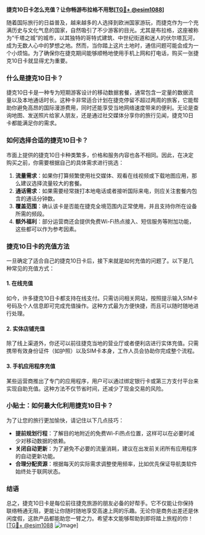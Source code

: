 **捷克10日卡怎么充值？让你畅游布拉格不用愁[[TG💪+ @esim1088](https://t.me/s/esim1088)]**

随着国际旅行的日益普及，越来越多的人选择到欧洲国家游玩，而捷克作为一个充满历史与文化气息的国家，自然吸引了不少游客的目光。尤其是布拉格，这座被称为“千塔之城”的城市，以其独特的哥特式建筑、中世纪街道和迷人的伏尔塔瓦河，成为无数人心中的梦想之地。然而，当你踏上这片土地时，通信问题可能会成为一个小烦恼。为了确保你在捷克期间能够顺畅地使用手机上网和打电话，购买一张捷克10日卡就显得尤为重要。

### 什么是捷克10日卡？

捷克10日卡是一种专为短期游客设计的移动数据套餐，通常包含一定量的数据流量以及本地通话时长。这种卡非常适合计划在捷克停留不超过两周的旅客，它能帮助你避免高昂的国际漫游费用，同时还能享受当地网络速度带来的便利。无论是查询地图、发送照片给家人朋友，还是通过社交媒体分享你的旅行见闻，捷克10日卡都能满足你的需求。

### 如何选择合适的捷克10日卡？

市面上提供的捷克10日卡种类繁多，价格和服务内容也各不相同。因此，在决定购买之前，你需要根据自己的具体需求进行挑选：

1. **流量需求**：如果你打算频繁使用社交媒体、观看在线视频或下载地图应用，那么建议选择流量较大的套餐。
2. **通话需求**：如果需要经常拨打本地电话或者接听国际来电，则应关注套餐内包含的通话分钟数。
3. **覆盖范围**：确认该卡是否能在捷克全境范围内正常使用，并且支持你所在设备所需的频段。
4. **额外福利**：部分运营商还会提供免费Wi-Fi热点接入、短信服务等附加功能，这些都可以作为参考因素。

### 捷克10日卡的充值方法

一旦确定了适合自己的捷克10日卡后，接下来就是如何充值的问题了。以下是几种常见的充值方式：

#### 1. 在线充值
如今，许多捷克10日卡都支持在线支付。只需访问相关网站，按照提示输入SIM卡号码及个人信息即可完成充值操作。这种方式最为方便快捷，而且可以随时随地进行处理。

#### 2. 实体店铺充值
除了线上渠道外，你还可以前往捷克当地的营业厅或者便利店进行实体充值。只需携带有效身份证件（如护照）以及SIM卡本身，工作人员会协助你完成整个流程。

#### 3. 手机应用程序充值
某些运营商推出了专门的应用程序，用户可以通过绑定银行卡或第三方支付平台来实现自助充值。这种方法不仅节省时间，还减少了现金交易的风险。

### 小贴士：如何最大化利用捷克10日卡？

为了让您的旅行更加愉快，请记住以下几点技巧：

- **提前规划行程**：了解目的地附近的免费Wi-Fi热点位置，这样可以在必要时减少对移动数据的依赖。
- **关闭自动更新**：为了避免不必要的流量消耗，建议在出发前关闭所有应用程序的自动更新功能。
- **合理分配资源**：根据每天的实际需求调整使用频率，比如优先保证导航类软件始终处于联网状态。

### 结语

总之，捷克10日卡是每位前往捷克旅游的朋友必备的好帮手。它不仅能让你保持联络畅通无阻，更能让你随时随地享受高速上网的乐趣。无论你是商务出差还是休闲度假，这款产品都能助您一臂之力。希望本文能够帮助到即将踏上旅程的你！[[TG💪+ @esim1088](https://t.me/s/esim1088) ![Image](https://i.postimg.cc/4NQfJmqS/Snipaste-2025-05-13-00-14-12.png)]